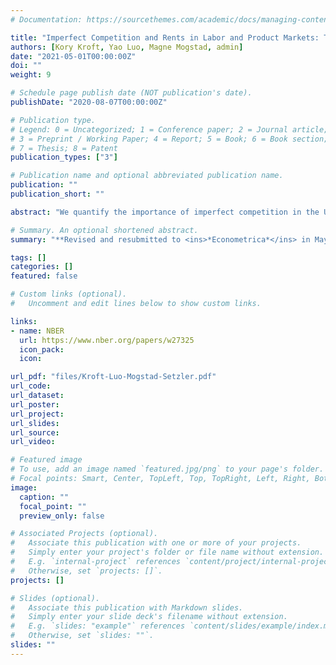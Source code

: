```yaml
---
# Documentation: https://sourcethemes.com/academic/docs/managing-content/

title: "Imperfect Competition and Rents in Labor and Product Markets: The Case of the Construction Industry"
authors: [Kory Kroft, Yao Luo, Magne Mogstad, admin]
date: "2021-05-01T00:00:00Z"
doi: ""
weight: 9

# Schedule page publish date (NOT publication's date).
publishDate: "2020-08-07T00:00:00Z"

# Publication type.
# Legend: 0 = Uncategorized; 1 = Conference paper; 2 = Journal article;
# 3 = Preprint / Working Paper; 4 = Report; 5 = Book; 6 = Book section;
# 7 = Thesis; 8 = Patent
publication_types: ["3"]

# Publication name and optional abbreviated publication name.
publication: ""
publication_short: ""

abstract: "We quantify the importance of imperfect competition in the US construction industry by estimating the size of rents earned by American firms and workers. To obtain a comprehensive measure of the total rents and to understand its sources, we take into account that rents may arise due to markdown of wages in the labor market, or markup of prices in the product market, or both. Our analyses combine the universe of US business and worker tax records with newly collected records from US procurement auctions. We use this data to identify and estimate a model where construction firms compete with one another for projects in the product market and for workers in the labor market. The firms may participate both in the private market and in government projects procured through auctions. We find evidence of considerable wage- and price-setting power. This imperfect competition creates sizable rents, three-fourths of which are captured by the firms. The incentive of firms to mark down wages and reduce employment due to wage-setting power is attenuated by their price-setting power in the product market."

# Summary. An optional shortened abstract.
summary: "**Revised and resubmitted to <ins>*Econometrica*</ins> in May 2021**. </br>My presentations: [NBER Summer Institute (Labor Studies)](https://conference.nber.org/sched/SI20LS), Stanford ([SITE Labor Markets](https://economics.stanford.edu/events/site-2020/session-12-micro-and-macro-labor-markets)), MIT (joint seminar in [Applied Micro](https://economics.mit.edu/events/pospol) and [Industrial Organization](https://economics.mit.edu/events/iowork))"

tags: []
categories: []
featured: false

# Custom links (optional).
#   Uncomment and edit lines below to show custom links.

links:
- name: NBER
  url: https://www.nber.org/papers/w27325
  icon_pack:
  icon:

url_pdf: "files/Kroft-Luo-Mogstad-Setzler.pdf"
url_code:
url_dataset:
url_poster:
url_project:
url_slides:
url_source:
url_video:

# Featured image
# To use, add an image named `featured.jpg/png` to your page's folder. 
# Focal points: Smart, Center, TopLeft, Top, TopRight, Left, Right, BottomLeft, Bottom, BottomRight.
image:
  caption: ""
  focal_point: ""
  preview_only: false

# Associated Projects (optional).
#   Associate this publication with one or more of your projects.
#   Simply enter your project's folder or file name without extension.
#   E.g. `internal-project` references `content/project/internal-project/index.md`.
#   Otherwise, set `projects: []`.
projects: []

# Slides (optional).
#   Associate this publication with Markdown slides.
#   Simply enter your slide deck's filename without extension.
#   E.g. `slides: "example"` references `content/slides/example/index.md`.
#   Otherwise, set `slides: ""`.
slides: ""
---
```

